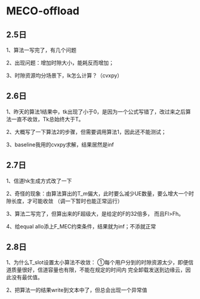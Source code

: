 # MECO-offload
## 2.5日
1、算法一写完了，有几个问题

2、出现问题：增加时隙大小，能耗反而增加；

3、时隙资源均分场景下，lk怎么计算？（cvxpy）

## 2.6日

1、昨天的算法1结果中，tk出现了小于0，是因为一个公式写错了，改过来之后算法一直不收敛，Tk总始终大于T。

2、大概写了一下算法2的步骤，但需要调用算法1，因此还不能测试；

3、baseline我用的cvxpy求解，结果居然是inf

## 2.7日
1、信道hk生成方式改了一下

2、奇怪的现象：由算法算出的T_m偏大，此时要么减少UE数量，要么增大一个时隙长度，才可能收敛
（调一下暂时也能正常运行）

3、算法二写完了，但算出来的F超级大，是给定的F的32倍多，
而且Fl>Fh。

4、给equal allo添上F_MEC约束条件，结果就为inf；不添就正常

## 2.8日
1、为什么T_slot设置太小算法不收敛：
①每个用户分到的时隙资源太少，即便信道质量很好，信道容量也有限，不能在规定的时间内
完全卸载发送到边缘云，因此没有最优值。

2、把算法一的结果write到文本中了，但总会出现一个异常值